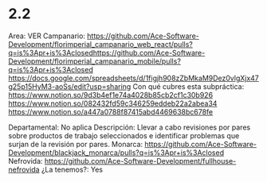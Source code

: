 # 2.2

Area: VER
Campanario: https://github.com/Ace-Software-Development/florimperial_campanario_web_react/pulls?q=is%3Apr+is%3Aclosedhttps://github.com/Ace-Software-Development/florimperial_campanario_mobile/pulls?q=is%3Apr+is%3Aclosed
https://docs.google.com/spreadsheets/d/1figjh908zZbMkaM9Dez0vlgXjx47g25p15HyM3-aoSs/edit?usp=sharing
Con qué cubres esta subpráctica: 
https://www.notion.so/9d3b4ef1e74a4028b85cb2cf1c30b926 https://www.notion.so/082432fd59c346259eddeb22a2abea34 
https://www.notion.so/a447a0788f87415abd4469638bc678fe 

Departamental: No aplica
Descripción: Llevar a cabo revisiones por pares sobre productos de trabajo seleccionados e identificar problemas que surjan de la revisión por pares.
Monarca: https://github.com/Ace-Software-Development/blackjack_monarca/pulls?q=is%3Apr+is%3Aclosed
Nefrovida: https://github.com/Ace-Software-Development/fullhouse-nefrovida
¿La tenemos?: Yes